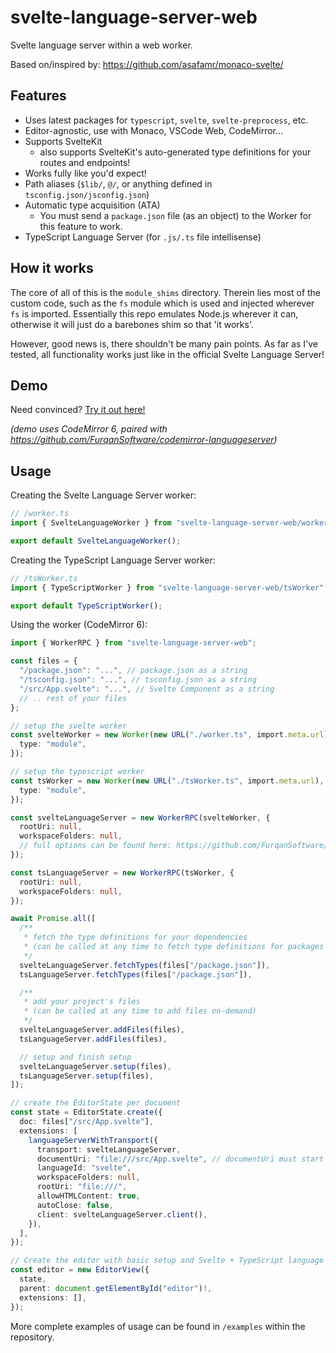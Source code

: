 # svelte-language-server-web

Svelte language server within a web worker.

Based on/inspired by: https://github.com/asafamr/monaco-svelte/

## Features

- Uses latest packages for `typescript`, `svelte`, `svelte-preprocess`, etc.
- Editor-agnostic, use with Monaco, VSCode Web, CodeMirror...
- Supports SvelteKit
  - also supports SvelteKit's auto-generated type definitions for your routes and endpoints!
- Works fully like you'd expect!
- Path aliases (`$lib/`, `@/`, or anything defined in `tsconfig.json/jsconfig.json`)
- Automatic type acquisition (ATA)
  - You must send a `package.json` file (as an object) to the Worker for this feature to work.
- TypeScript Language Server (for `.js/.ts` file intellisense)

## How it works

The core of all of this is the `module_shims` directory. Therein lies most of the custom code, such as the `fs` module which is used and injected wherever `fs` is imported. Essentially this repo emulates Node.js wherever it can, otherwise it will just do a barebones shim so that 'it works'.

However, good news is, there shouldn't be many pain points. As far as I've tested, all functionality works just like in the official Svelte Language Server!

## Demo

Need convinced? [Try it out here!](https://svelte-language-server-web.vercel.app/)

_(demo uses CodeMirror 6, paired with https://github.com/FurqanSoftware/codemirror-languageserver)_

## Usage

Creating the Svelte Language Server worker:

```ts
// /worker.ts
import { SvelteLanguageWorker } from "svelte-language-server-web/worker";

export default SvelteLanguageWorker();
```

Creating the TypeScript Language Server worker:

```ts
// /tsWorker.ts
import { TypeScriptWorker } from "svelte-language-server-web/tsWorker";

export default TypeScriptWorker();
```

Using the worker (CodeMirror 6):

```ts
import { WorkerRPC } from "svelte-language-server-web";

const files = {
  "/package.json": "...", // package.json as a string
  "/tsconfig.json": "...", // tsconfig.json as a string
  "/src/App.svelte": "...", // Svelte Component as a string
  // .. rest of your files
};

// setup the svelte worker
const svelteWorker = new Worker(new URL("./worker.ts", import.meta.url), {
  type: "module",
});

// setup the typescript worker
const tsWorker = new Worker(new URL("./tsWorker.ts", import.meta.url), {
  type: "module",
});

const svelteLanguageServer = new WorkerRPC(svelteWorker, {
  rootUri: null,
  workspaceFolders: null,
  // full options can be found here: https://github.com/FurqanSoftware/codemirror-languageserver/blob/master/src/index.ts#L466-L476
});

const tsLanguageServer = new WorkerRPC(tsWorker, {
  rootUri: null,
  workspaceFolders: null,
});

await Promise.all([
  /**
   * fetch the type definitions for your dependencies
   * (can be called at any time to fetch type definitions for packages on-demand)
   */
  svelteLanguageServer.fetchTypes(files["/package.json"]),
  tsLanguageServer.fetchTypes(files["/package.json"]),

  /**
   * add your project's files
   * (can be called at any time to add files on-demand)
   */
  svelteLanguageServer.addFiles(files),
  tsLanguageServer.addFiles(files),

  // setup and finish setup
  svelteLanguageServer.setup(files),
  tsLanguageServer.setup(files),
]);

// create the EditorState per document
const state = EditorState.create({
  doc: files["/src/App.svelte"],
  extensions: [
    languageServerWithTransport({
      transport: svelteLanguageServer,
      documentUri: "file:///src/App.svelte", // documentUri must start with `file:///`
      languageId: "svelte",
      workspaceFolders: null,
      rootUri: "file:///",
      allowHTMLContent: true,
      autoClose: false,
      client: svelteLanguageServer.client(),
    }),
  ],
});

// Create the editor with basic setup and Svelte + TypeScript language server integration
const editor = new EditorView({
  state,
  parent: document.getElementById("editor")!,
  extensions: [],
});
```

More complete examples of usage can be found in `/examples` within the repository.
